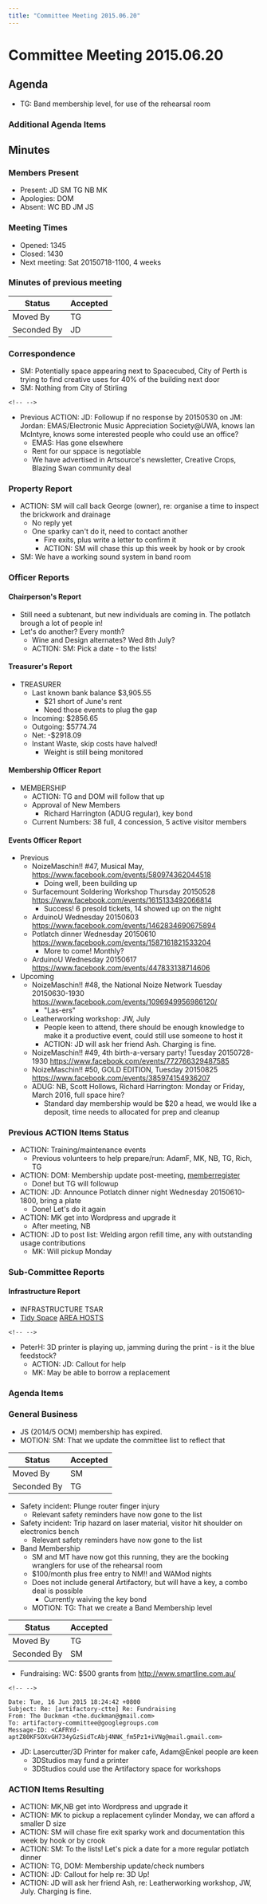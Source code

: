 ```yaml
---
title: "Committee Meeting 2015.06.20"
---
```

# Committee Meeting 2015.06.20

## Agenda

-   TG: Band membership level, for use of the rehearsal room

### Additional Agenda Items

## Minutes

### Members Present

-   Present: JD SM TG NB MK
-   Apologies: DOM
-   Absent: WC BD JM JS

### Meeting Times

-   Opened: 1345
-   Closed: 1430
-   Next meeting: Sat 20150718-1100, 4 weeks

### Minutes of previous meeting

| Status      | Accepted |
|-------------|----------|
| Moved By    | TG       |
| Seconded By | JD       |

### Correspondence

-   SM: Potentially space appearing next to Spacecubed, City of Perth is trying to find creative uses for 40% of the building next door
-   SM: Nothing from City of Stirling

```{=html}
<!-- -->
```
-   Previous ACTION: JD: Followup if no response by 20150530 on JM: Jordan: EMAS/Electronic Music Appreciation Society@UWA, knows Ian McIntyre, knows some interested people who could use an office?
    -   EMAS: Has gone elsewhere
    -   Rent for our sppace is negotiable
    -   We have advertised in Artsource's newsletter, Creative Crops, Blazing Swan community deal

### Property Report

-   ACTION: SM will call back George (owner), re: organise a time to inspect the brickwork and drainage
    -   No reply yet
    -   One sparky can't do it, need to contact another
        -   Fire exits, plus write a letter to confirm it
        -   ACTION: SM will chase this up this week by hook or by crook
-   SM: We have a working sound system in band room

### Officer Reports

#### Chairperson's Report

-   Still need a subtenant, but new individuals are coming in. The potlatch brough a lot of people in!
-   Let's do another? Every month?
    -   Wine and Design alternates? Wed 8th July?
    -   ACTION: SM: Pick a date - to the lists!

#### Treasurer's Report

-   TREASURER
    -   Last known bank balance \$3,905.55
        -   \$21 short of June's rent
        -   Need those events to plug the gap
    -   Incoming: \$2856.65
    -   Outgoing: \$5774.74
    -   Net: -\$2918.09
    -   Instant Waste, skip costs have halved!
        -   Weight is still being monitored

#### Membership Officer Report

-   MEMBERSHIP
    -   ACTION: TG and DOM will follow that up
    -   Approval of New Members
        -   Richard Harrington (ADUG regular), key bond
    -   Current Numbers: 38 full, 4 concession, 5 active visitor members

#### Events Officer Report

-   Previous
    -   NoizeMaschin!! \#47, Musical May, <https://www.facebook.com/events/580974362044518>
        -   Doing well, been building up
    -   Surfacemount Soldering Workshop Thursday 20150528 <https://www.facebook.com/events/1615133492066814>
        -   Success! 6 presold tickets, 14 showed up on the night
    -   ArduinoU Wednesday 20150603 <https://www.facebook.com/events/1462834690675894>
    -   Potlatch dinner Wednesday 20150610 <https://www.facebook.com/events/1587161821533204>
        -   More to come! Monthly?
    -   ArduinoU Wednesday 20150617 <https://www.facebook.com/events/447833138714606>
-   Upcoming
    -   NoizeMaschin!! \#48, the National Noize Network Tuesday 20150630-1930 <https://www.facebook.com/events/1096949956986120/>
        -   "Las-ers"
    -   Leatherworking workshop: JW, July
        -   People keen to attend, there should be enough knowledge to make it a productive event, could still use someone to host it
        -   ACTION: JD will ask her friend Ash. Charging is fine.
    -   NoizeMaschin!! \#49, 4th birth-a-versary party! Tuesday 20150728-1930 <https://www.facebook.com/events/772766329487585>
    -   NoizeMaschin!! \#50, GOLD EDITION, Tuesday 20150825 <https://www.facebook.com/events/385974154936207>
    -   ADUG: NB, Scott Hollows, Richard Harrington: Monday or Friday, March 2016, full space hire?
        -   Standard day membership would be \$20 a head, we would like a deposit, time needs to allocated for prep and cleanup

### Previous ACTION Items Status

-   ACTION: Training/maintenance events
    -   Previous volunteers to help prepare/run: AdamF, MK, NB, TG, Rich, TG
-   ACTION: DOM: Membership update post-meeting, [memberregister](/committee/restricted/memberregister)
    -   Done! but TG will followup
-   ACTION: JD: Announce Potlatch dinner night Wednesday 20150610-1800, bring a plate
    -   Done! Let's do it again
-   ACTION: MK get into Wordpress and upgrade it
    -   After meeting, NB
-   ACTION: JD to post list: Welding argon refill time, any with outstanding usage contributions
    -   MK: Will pickup Monday

### Sub-Committee Reports

#### Infrastructure Report

-   INFRASTRUCTURE TSAR
-   [Tidy Space](/tidyspace/) [AREA HOSTS](/areahosts/)

```{=html}
<!-- -->
```
-   PeterH: 3D printer is playing up, jamming during the print - is it the blue feedstock?
    -   ACTION: JD: Callout for help
    -   MK: May be able to borrow a replacement

### Agenda Items

### General Business

-   JS (2014/5 OCM) membership has expired.
-   MOTION: SM: That we update the committee list to reflect that

| Status      | Accepted |
|-------------|----------|
| Moved By    | SM       |
| Seconded By | TG       |

-   Safety incident: Plunge router finger injury
    -   Relevant safety reminders have now gone to the list
-   Safety incident: Trip hazard on laser material, visitor hit shoulder on electronics bench
    -   Relevant safety reminders have now gone to the list
-   Band Membership
    -   SM and MT have now got this running, they are the booking wranglers for use of the rehearsal room
    -   \$100/month plus free entry to NM!! and WAMod nights
    -   Does not include general Artifactory, but will have a key, a combo deal is possible
        -   Currently waiving the key bond
    -   MOTION: TG: That we create a Band Membership level

| Status      | Accepted |
|-------------|----------|
| Moved By    | TG       |
| Seconded By | SM       |

-   Fundraising: WC: \$500 grants from <http://www.smartline.com.au/>

```{=html}
<!-- -->
```
    Date: Tue, 16 Jun 2015 18:24:42 +0800
    Subject: Re: [artifactory-ctte] Re: Fundraising
    From: The Duckman <the.duckman@gmail.com>
    To: artifactory-committee@googlegroups.com
    Message-ID: <CAFRYd-aptZ80KFSOXvGH734yGzSidTcAbj4NNK_fm5Pz1+iVNg@mail.gmail.com>

-   JD: Lasercutter/3D Printer for maker cafe, Adam@Enkel people are keen
    -   3DStudios may fund a printer
    -   3DStudios could use the Artifactory space for workshops

### ACTION Items Resulting

-   ACTION: MK,NB get into Wordpress and upgrade it
-   ACTION: MK to pickup a replacement cylinder Monday, we can afford a smaller D size
-   ACTION: SM will chase fire exit sparky work and documentation this week by hook or by crook
-   ACTION: SM: To the lists! Let's pick a date for a more regular potlatch dinner
-   ACTION: TG, DOM: Membership update/check numbers
-   ACTION: JD: Callout for help re: 3D Up!
-   ACTION: JD will ask her friend Ash, re: Leatherworking workshop, JW, July. Charging is fine.
